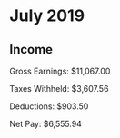 # July 2019

## Income

Gross Earnings: $11,067.00

Taxes Withheld: $3,607.56

Deductions: $903.50

Net Pay: $6,555.94
